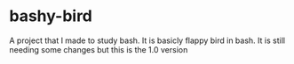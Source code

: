 # bashy-bird
A project that I made to study bash. It is basicly flappy bird in bash. It is still needing some changes but this is the 1.0 version
